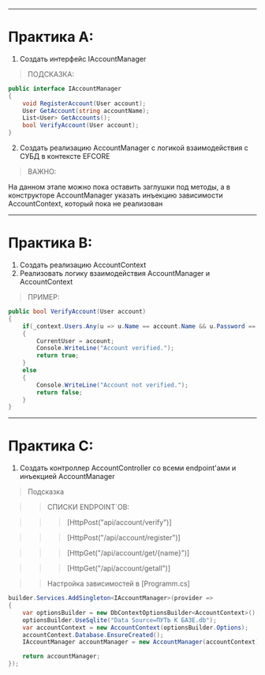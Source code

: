 
---
# Практика А:

1. Создать интерфейс IAccountManager

> ПОДСКАЗКА:

```C#
public interface IAccountManager
{
    void RegisterAccount(User account); 
    User GetAccount(string accountName);
    List<User> GetAccounts(); 
    bool VerifyAccount(User account);
}
```

2. Создать реализацию AccountManager с логикой взаимодействия с СУБД в контексте EFCORE

> ВАЖНО: 

На данном этапе можно пока оставить заглушки под методы, а в конструкторе AccountManager указать инъекцию зависимости AccountContext, который пока не реализован
 
--- 
# Практика B: 
1. Создать реализацию AccountContext
2. Реализовать логику взаимодействия AccountManager и  AccountContext
> ПРИМЕР:
```C#
public bool VerifyAccount(User account)
{
    if(_context.Users.Any(u => u.Name == account.Name && u.Password == account.Password))
    {
        CurrentUser = account;
        Console.WriteLine("Account verified.");
        return true;    
    }
    else 
    {
        Console.WriteLine("Account not verified.");
        return false; 
    }    
}
``` 
--- 
# Практика C:

1. Создать контроллер AccountController со всеми endpoint'ами и инъекцией AccountManager



> Подсказка


>> СПИСКИ ENDPOINT`ОВ:


>>> [HttpPost("api/account/verify")]      

>>> [HttpPost("/api/account/register")]   

>>> [HttpGet("/api/account/get/{name}")] 

>>> [HttpGet("/api/account/getall")]



>> Настройка зависимостей в [Programm.cs]
```C#
builder.Services.AddSingleton<IAccountManager>(provider =>
{
    var optionsBuilder = new DbContextOptionsBuilder<AccountContext>();
    optionsBuilder.UseSqlite("Data Source=ПУТЬ К БАЗЕ.db"); 
    var accountContext = new AccountContext(optionsBuilder.Options);
    accountContext.Database.EnsureCreated();  
    IAccountManager accountManager = new AccountManager(accountContext);

    return accountManager;
});
```
